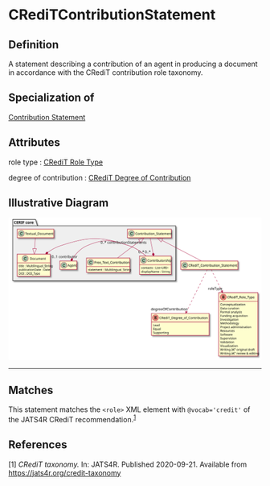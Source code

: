 # CRediTContributionStatement

## Definition
A statement describing a contribution of an agent in producing a document in accordance with the CRediT contribution role taxonomy.

## Specialization of
[Contribution Statement](https://github.com/EuroCRIS/CERIF-Core/blob/main/entities/Contribution_Statement.md)

## Attributes
role type : [CRediT Role Type](../datatypes/CRediT_Role_Type.md)

degree of contribution : [CRediT Degree of Contribution](../datatypes/CRediT_Degree_of_Contribution.md)

## Illustrative Diagram
![The CRediT diagram](../diagrams/CRediT.svg)

---

## Matches

This statement matches the `<role>` XML element with `@vocab='credit'` of the JATS4R CRediT recommendation.<sup>[1](#fn1)</sup>

## References

<a name="fn1">\[1\]</a> *CRediT taxonomy.* In: JATS4R. Published 2020-09-21. Available from https://jats4r.org/credit-taxonomy
